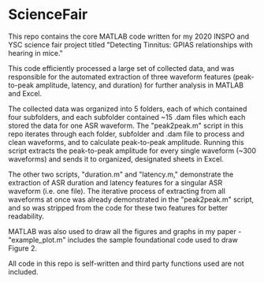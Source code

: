 # ScienceFair
This repo contains the core MATLAB code written for my 2020 INSPO and YSC science fair project titled "Detecting Tinnitus: GPIAS relationships with hearing in mice."

This code efficiently processed a large set of collected data, and was responsible for the automated extraction of three waveform features (peak-to-peak amplitude, latency, and duration) for further analysis in MATLAB and Excel.

The collected data was organized into 5 folders, each of which contained four subfolders, and each subfolder contained ~15 .dam files which each stored the data for one ASR waveform. The "peak2peak.m" script in this repo iterates through each folder, subfolder and .dam file to process and clean waveforms, and to calculate peak-to-peak amplitude. Running this script extracts the peak-to-peak amplitude for every single waveform (~300 waveforms) and sends it to organized, designated sheets in Excel. 

The other two scripts, "duration.m" and "latency.m," demonstrate the extraction of ASR duration and latency features for a singular ASR waveform (i.e. one file). The iterative process of extracting from all waveforms at once was already demonstrated in the "peak2peak.m" script, and so was stripped from the code for these two features for better readability.

MATLAB was also used to draw all the figures and graphs in my paper - "example_plot.m" includes the sample foundational code used to draw Figure 2. 

All code in this repo is self-written and third party functions used are not included. 



